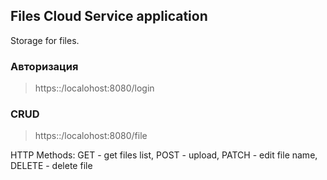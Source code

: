 ## Files Cloud Service  application
Storage for files.

### Авторизация
> https::/localohost:8080/login
>
### CRUD
> https::/localohost:8080/file

HTTP Methods: GET - get files list, POST - upload, PATCH - edit file name, DELETE - delete file